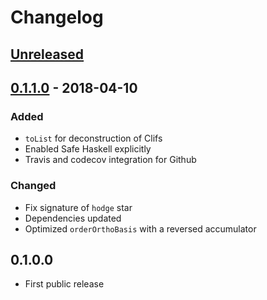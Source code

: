 # Changelog

## [Unreleased]

## [0.1.1.0] - 2018-04-10

### Added
- `toList` for deconstruction of Clifs
- Enabled Safe Haskell explicitly
- Travis and codecov integration for Github

### Changed
- Fix signature of `hodge` star
- Dependencies updated
- Optimized `orderOrthoBasis` with a reversed accumulator

## 0.1.0.0

- First public release

[Unreleased]: https://github.com/maaleske/clif/compare/0.1.1.0...master
[0.1.1.0]: https://github.com/maaleske/clif/compare/0.1.0.0...0.1.1.0
